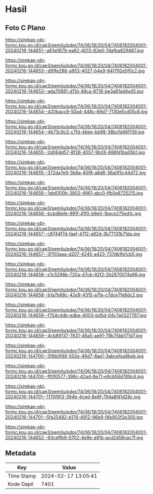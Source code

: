 # Hasil

## Foto C Plano

https://sirekap-obj-formc.kpu.go.id/cae3/pemilu/pdpr/74/06/18/20/04/7406182004001-20240216-144651--a83e1879-ea82-4013-83e0-7dafba629487.jpg

https://sirekap-obj-formc.kpu.go.id/cae3/pemilu/pdpr/74/06/18/20/04/7406182004001-20240216-144653--d91fe286-a953-4027-b4e9-841792e5f0c2.jpg

https://sirekap-obj-formc.kpu.go.id/cae3/pemilu/pdpr/74/06/18/20/04/7406182004001-20240216-144653--ada70881-d11d-48ca-8718-be3a81ad4a45.jpg

https://sirekap-obj-formc.kpu.go.id/cae3/pemilu/pdpr/74/06/18/20/04/7406182004001-20240216-144654--420bacc8-50a4-448c-89d7-7130e5cd05c6.jpg

https://sirekap-obj-formc.kpu.go.id/cae3/pemilu/pdpr/74/06/18/20/04/7406182004001-20240216-144654--4b73c9c2-c7fd-4bbe-bb98-38bcfd46f139.jpg

https://sirekap-obj-formc.kpu.go.id/cae3/pemilu/pdpr/74/06/18/20/04/7406182004001-20240216-144655--2d064d57-8f26-4057-9b26-686fd1ba05b1.jpg

https://sirekap-obj-formc.kpu.go.id/cae3/pemilu/pdpr/74/06/18/20/04/7406182004001-20240216-144655--372da7e9-3b6a-40f8-a8d8-36a0f5c44d72.jpg

https://sirekap-obj-formc.kpu.go.id/cae3/pemilu/pdpr/74/06/18/20/04/7406182004001-20240216-144656--1eb6100b-3802-4961-abc0-ffb5e8725215.jpg

https://sirekap-obj-formc.kpu.go.id/cae3/pemilu/pdpr/74/06/18/20/04/7406182004001-20240216-144656--bcbd6efe-991f-41f0-b8e0-1bece275ed1c.jpg

https://sirekap-obj-formc.kpu.go.id/cae3/pemilu/pdpr/74/06/18/20/04/7406182004001-20240216-144657--c8744f7d-faaf-47f2-a82d-3b77131b71da.jpg

https://sirekap-obj-formc.kpu.go.id/cae3/pemilu/pdpr/74/06/18/20/04/7406182004001-20240216-144657--3f100aea-d207-4245-a423-737db1fe1cb5.jpg

https://sirekap-obj-formc.kpu.go.id/cae3/pemilu/pdpr/74/06/18/20/04/7406182004001-20240216-144658--c1c5296b-720a-47cb-92f2-2b2870074a96.jpg

https://sirekap-obj-formc.kpu.go.id/cae3/pemilu/pdpr/74/06/18/20/04/7406182004001-20240216-144658--b1a7b68c-42e9-4315-a7fe-c7dce7fe8dc2.jpg

https://sirekap-obj-formc.kpu.go.id/cae3/pemilu/pdpr/74/06/18/20/04/7406182004001-20240216-144659--f754cddb-edbe-4003-bd5d-04c7a0327787.jpg

https://sirekap-obj-formc.kpu.go.id/cae3/pemilu/pdpr/74/06/18/20/04/7406182004001-20240216-144659--4cb89137-7631-46a5-ae91-79b75bb171d7.jpg

https://sirekap-obj-formc.kpu.go.id/cae3/pemilu/pdpr/74/06/18/20/04/7406182004001-20240216-144700--3f6b0f48-502e-46d7-8ae1-3abcefea9beb.jpg

https://sirekap-obj-formc.kpu.go.id/cae3/pemilu/pdpr/74/06/18/20/04/7406182004001-20240216-144700--ff0f0577-398c-42ad-8e71-e9cb56d789c4.jpg

https://sirekap-obj-formc.kpu.go.id/cae3/pemilu/pdpr/74/06/18/20/04/7406182004001-20240216-144701--1170f913-394b-4ced-8e8f-794a8f41d28c.jpg

https://sirekap-obj-formc.kpu.go.id/cae3/pemilu/pdpr/74/06/18/20/04/7406182004001-20240216-144701--5fa25482-b176-4912-96b9-f4b902f2e300.jpg

https://sirekap-obj-formc.kpu.go.id/cae3/pemilu/pdpr/74/06/18/20/04/7406182004001-20240216-144652--93ceffb9-0702-4e9e-a91b-acd2d58cac7f.jpg


## Metadata

| Key        | Value               |
| ---------- | ------------------- |
| Time Stamp | 2024-02-17 13:05:41 |
| Kode Dapil | 7401                |



